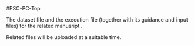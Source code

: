 #PSC-PC-Top

The dataset file and the execution file (together with its guidance and input files) for the related manusript .

Related files will be uploaded at a suitable time.
